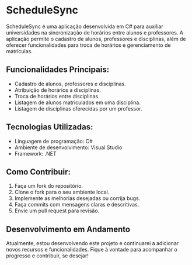 # ScheduleSync

ScheduleSync é uma aplicação desenvolvida em C# para auxiliar universidades na sincronização de horários entre alunos e professores. A aplicação permite o cadastro de alunos, professores e disciplinas, além de oferecer funcionalidades para troca de horários e gerenciamento de matrículas.

## Funcionalidades Principais:

- Cadastro de alunos, professores e disciplinas.
- Atribuição de horários a disciplinas.
- Troca de horários entre disciplinas.
- Listagem de alunos matriculados em uma disciplina.
- Listagem de disciplinas oferecidas por um professor.

## Tecnologias Utilizadas:

- Linguagem de programação: C#
- Ambiente de desenvolvimento: Visual Studio
- Framework: .NET

## Como Contribuir:

1. Faça um fork do repositório.
2. Clone o fork para o seu ambiente local.
3. Implemente as melhorias desejadas ou corrija bugs.
4. Faça commits com mensagens claras e descritivas.
5. Envie um pull request para revisão.

## Desenvolvimento em Andamento

Atualmente, estou desenvolvendo este projeto e continuarei a adicionar novos recursos e funcionalidades. Fique à vontade para acompanhar o progresso e contribuir, se desejar!
